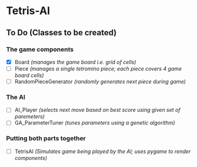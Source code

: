 # Tetris-AI
    
## To Do (Classes to be created)
### The game components
- [x] Board *(manages the game board i.e. grid of cells)*
- [ ] Piece *(manages a single tetromino piece; each piece covers 4 game board cells)*
- [ ] RandomPieceGenerator *(randomly generates next piece during game)*
### The AI
- [ ] AI_Player *(selects next move based on best score using given set of paremeters)*
- [ ] GA_ParameterTuner *(tunes parameters using a genetic algorithm)*
### Putting both parts together
- [ ] TetrisAI *(Simulates game being played by the AI; uses pygame to render components)*
